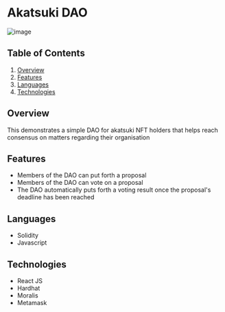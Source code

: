# Akatsuki DAO

![image](https://drive.google.com/uc?export=download&id=1UZLPA9nCFMHt-7pWZWUZG7zv2J59oh9K)

## Table of Contents
1. [Overview](#overview)
2. [Features](#features)
3. [Languages](#languages)
4. [Technologies](#technologies)

## Overview
This demonstrates a simple DAO for akatsuki NFT holders that helps reach consensus on matters regarding their organisation

## Features
* Members of the DAO can put forth a proposal
* Members of the DAO can vote on a proposal
* The DAO automatically puts forth a voting result once the proposal's deadline has been reached

## Languages
* Solidity
* Javascript

## Technologies
* React JS
* Hardhat
* Moralis
* Metamask
